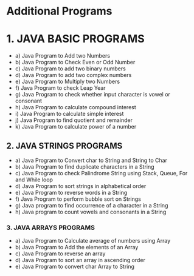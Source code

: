 # Additional Programs

# 1.	JAVA BASIC PROGRAMS
- a)	Java Program to Add two Numbers
- b)	Java Program to Check Even or Odd Number
- c)	Java Program to add two binary numbers
- d)	Java Program to add two complex numbers
- e)	Java Program to Multiply two Numbers
- f)	Java Program to check Leap Year
- g)	Java Program to check whether input character is vowel or consonant
- h)	Java Program to calculate compound interest
- i)	Java Program to calculate simple interest
- j)	Java Program to find quotient and remainder
- k)	Java Program to calculate power of a number
## 2.	JAVA STRINGS PROGRAMS
- a)	Java Program to Convert char to String and String to Char
- b)	Java Program to find duplicate characters in a String
- c)	Java Program to check Palindrome String using Stack, Queue, For and While loop
- d)	Java Program to sort strings in alphabetical order
- e)	Java Program to reverse words in a String
- f)	Java Program to perform bubble sort on Strings
- g)	Java program to find occurrence of a character in a String
- h)	Java program to count vowels and consonants in a String
### 3. JAVA ARRAYS PROGRAMS
- a)	Java Program to Calculate average of numbers using Array
- b)	Java Program to Add the elements of an Array
- c)	Java Program to reverse an array
- d)	Java Program to sort an array in ascending order
- e)	Java Program to convert char Array to String

